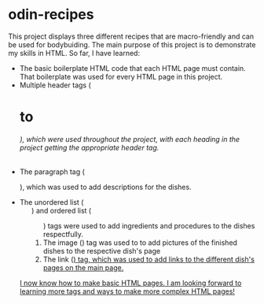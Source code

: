 # odin-recipes
This project displays three different recipes that are macro-friendly and can be used for bodybuiding. The main purpose of this project is to demonstrate my skills in HTML. So far, I have learned:
 - The basic boilerplate HTML code that each HTML page must contain. That boilerplate was used for every HTML page in this 
project. 
- Multiple header tags (<h1> to <h6>), which were used throughout the project,
with each heading in the project getting the appropriate header tag. 
- The paragraph tag (<p>), which was used
to add descriptions for the dishes. 
- The unordered list (<ul>) and ordered list (<ol>) tags were used to add ingredients
and procedures to the dishes respectfully. 
- The image (<img>) tag was used to to add pictures of the finished dishes to the respective dish's page
- The link (<a href>) tag, which was used to add links to the different dish's pages on the main page.
 
I now know how to make basic HTML pages. I am looking forward to learning more tags and ways to make more complex HTML pages!
